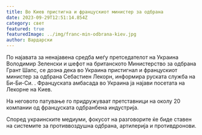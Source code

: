 ```yaml
---
title: Во Киев пристигна и францускиот министер за одбрана
date: 2023-09-29T12:51:14.854Z
category: свет
featured: true
featuredImage: ../img/franc-min-odbrana-kiev.jpg
author: Вардарски
---
```

По најавата за ненајавена средба меѓу претседателот на Украина Володимир Зеленски и шефот на британското Министерство за одбрана Грант Шапс, се дозна дека во Украина пристигнал и францускиот министер за одбрана Себастиен Лекорн, информира руската служба на Би-Би-Си. . Француската амбасада во Украина ја најави посетата на Лекорне на Киев.

На неговото патување го придружуваат претставници на околу 20 компании од француската одбранбена индустрија.

Според украинските медиуми, фокусот на разговорите ќе биде ставен на системите за противвоздушна одбрана, артилерија и противдронови.